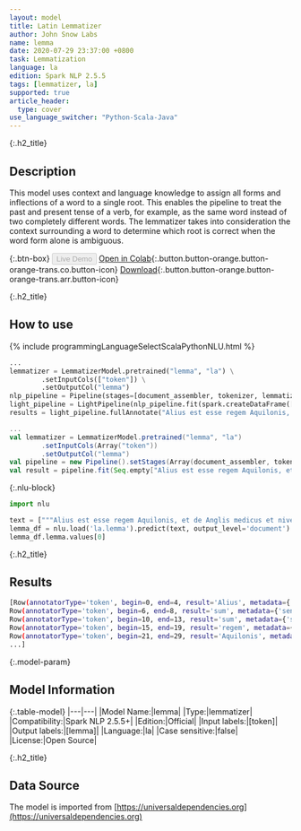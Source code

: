 ```yaml
---
layout: model
title: Latin Lemmatizer
author: John Snow Labs
name: lemma
date: 2020-07-29 23:37:00 +0800
task: Lemmatization
language: la
edition: Spark NLP 2.5.5
tags: [lemmatizer, la]
supported: true
article_header:
  type: cover
use_language_switcher: "Python-Scala-Java"
---
```


{:.h2_title}
## Description
This model uses context and language knowledge to assign all forms and inflections of a word to a single root. This enables the pipeline to treat the past and present tense of a verb, for example, as the same word instead of two completely different words. The lemmatizer takes into consideration the context surrounding a word to determine which root is correct when the word form alone is ambiguous.

{:.btn-box}
<button class="button button-orange" disabled>Live Demo</button>
[Open in Colab](https://colab.research.google.com/github/JohnSnowLabs/spark-nlp-workshop/blob/b2eb08610dd49d5b15077cc499a94b4ec1e8b861/jupyter/annotation/english/model-downloader/Create%20custom%20pipeline%20-%20NerDL.ipynb#scrollTo=bbzEH9u7tdxR){:.button.button-orange.button-orange-trans.co.button-icon}
[Download](https://s3.amazonaws.com/auxdata.johnsnowlabs.com/public/models/lemma_la_2.5.5_2.4_1596055005368.zip){:.button.button-orange.button-orange-trans.arr.button-icon}

{:.h2_title}
## How to use

<div class="tabs-box" markdown="1">

{% include programmingLanguageSelectScalaPythonNLU.html %}

```python
...
lemmatizer = LemmatizerModel.pretrained("lemma", "la") \
        .setInputCols(["token"]) \
        .setOutputCol("lemma")
nlp_pipeline = Pipeline(stages=[document_assembler, tokenizer, lemmatizer])
light_pipeline = LightPipeline(nlp_pipeline.fit(spark.createDataFrame([['']]).toDF("text")))
results = light_pipeline.fullAnnotate("Alius est esse regem Aquilonis, et de Anglis medicus et nives Ioannes dux in progressus medicinae anesthesia et hygiene.")
```

```scala
...
val lemmatizer = LemmatizerModel.pretrained("lemma", "la")
        .setInputCols(Array("token"))
        .setOutputCol("lemma")
val pipeline = new Pipeline().setStages(Array(document_assembler, tokenizer, lemmatizer))
val result = pipeline.fit(Seq.empty["Alius est esse regem Aquilonis, et de Anglis medicus et nives Ioannes dux in progressus medicinae anesthesia et hygiene."].toDS.toDF("text")).transform(data)
```

{:.nlu-block}
```python
import nlu

text = ["""Alius est esse regem Aquilonis, et de Anglis medicus et nives Ioannes dux in progressus medicinae anesthesia et hygiene."""]
lemma_df = nlu.load('la.lemma').predict(text, output_level='document')
lemma_df.lemma.values[0]
```

</div>

{:.h2_title}
## Results

```bash
[Row(annotatorType='token', begin=0, end=4, result='Alius', metadata={'sentence': '0'}, embeddings=[]),
Row(annotatorType='token', begin=6, end=8, result='sum', metadata={'sentence': '0'}, embeddings=[]),
Row(annotatorType='token', begin=10, end=13, result='sum', metadata={'sentence': '0'}, embeddings=[]),
Row(annotatorType='token', begin=15, end=19, result='regem', metadata={'sentence': '0'}, embeddings=[]),
Row(annotatorType='token', begin=21, end=29, result='Aquilonis', metadata={'sentence': '0'}, embeddings=[]),
...]
```

{:.model-param}
## Model Information

{:.table-model}
|---|---|
|Model Name:|lemma|
|Type:|lemmatizer|
|Compatibility:|Spark NLP 2.5.5+|
|Edition:|Official|
|Input labels:|[token]|
|Output labels:|[lemma]|
|Language:|la|
|Case sensitive:|false|
|License:|Open Source|

{:.h2_title}
## Data Source
The model is imported from [https://universaldependencies.org](https://universaldependencies.org)
